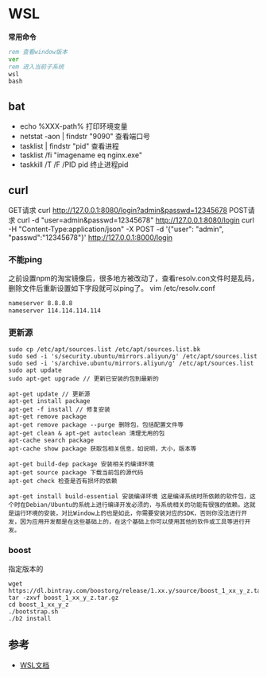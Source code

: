 # WSL


**常用命令**
```bat
rem 查看window版本
ver 
rem 进入当前子系统
wsl     
bash 
```

## bat
- echo %XXX-path% 打印环境变量
- netstat -aon | findstr "9090" 查看端口号
- tasklist | findstr "pid" 查看进程
- tasklist /fi "imagename eq nginx.exe"
- taskkill /T /F /PID pid 终止进程pid


## curl

GET请求
curl http://127.0.0.1:8080/login?admin&passwd=12345678
POST请求
curl -d "user=admin&passwd=12345678" http://127.0.0.1:8080/login
curl -H "Content-Type:application/json" -X POST -d '{"user": "admin", "passwd":"12345678"}' http://127.0.0.1:8000/login



### 不能ping
之前设置npm的淘宝镜像后，很多地方被改动了，查看resolv.con文件时是乱码，
删除文件后重新设置如下字段就可以ping了。
vim /etc/resolv.conf
```bat
nameserver 8.8.8.8
nameserver 114.114.114.114
```

### 更新源

```shell
sudo cp /etc/apt/sources.list /etc/apt/sources.list.bk
sudo sed -i 's/security.ubuntu/mirrors.aliyun/g' /etc/apt/sources.list 
sudo sed -i 's/archive.ubuntu/mirrors.aliyun/g' /etc/apt/sources.list
sudo apt update
sudo apt-get upgrade // 更新已安装的包到最新的

apt-get update // 更新源
apt-get install package 
apt-get -f install // 修复安装
apt-get remove package 
apt-get remove package --purge 删除包，包括配置文件等
apt-get clean & apt-get autoclean 清理无用的包
apt-cache search package 
apt-cache show package 获取包相关信息，如说明，大小，版本等

apt-get build-dep package 安装相关的编译环境
apt-get source package 下载当前包的源代码
apt-get check 检查是否有损坏的依赖

apt-get install build-essential 安装编译环境 这是编译系统时所依赖的软件包，这个时在Debian/Ubuntu的系统上进行编译开发必须的，与系统相关的功能有很强的依赖。这就是运行环境的安装，对比Window上的也是如此，你需要安装对应的SDK，否则你没法进行开发，因为应用开发都是在这些基础上的，在这个基础上你可以使用其他的软件或工具等进行开发。
```

### boost
指定版本的
```shell 
wget https://dl.bintray.com/boostorg/release/1.xx.y/source/boost_1_xx_y_z.tar.gz 
tar -zxvf boost_1_xx_y_z.tar.gz 
cd boost_1_xx_y_z
./bootstrap.sh 
./b2 install 
```



## 参考

- [WSL文档](https://docs.microsoft.com/zh-cn/windows/wsl/)
